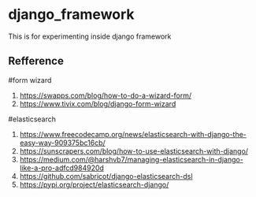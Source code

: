 # django_framework
This is for experimenting inside django framework


Refference
-----------

#form wizard
  1. https://swapps.com/blog/how-to-do-a-wizard-form/
  2. https://www.tivix.com/blog/django-form-wizard


#elasticsearch
  1. https://www.freecodecamp.org/news/elasticsearch-with-django-the-easy-way-909375bc16cb/
  2. https://sunscrapers.com/blog/how-to-use-elasticsearch-with-django/
  3. https://medium.com/@harshvb7/managing-elasticsearch-in-django-like-a-pro-adfcd984920d
  4. https://github.com/sabricot/django-elasticsearch-dsl
  5. https://pypi.org/project/elasticsearch-django/
